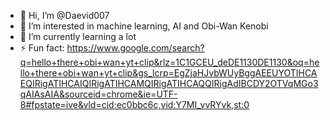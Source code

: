 - 👋 Hi, I’m @Daevid007
- 👀 I’m interested in machine learning, AI and Obi-Wan Kenobi
- 🌱 I’m currently learning a lot
- ⚡ Fun fact: https://www.google.com/search?q=hello+there+obi+wan+yt+clip&rlz=1C1GCEU_deDE1130DE1130&oq=hello+there+obi+wan+yt+clip&gs_lcrp=EgZjaHJvbWUyBggAEEUYOTIHCAEQIRigATIHCAIQIRigATIHCAMQIRigATIHCAQQIRigAdIBCDY2OTVqMGo3qAIAsAIA&sourceid=chrome&ie=UTF-8#fpstate=ive&vld=cid:ec0bbc6c,vid:Y7MI_vvRYvk,st:0

<!---
Daevid007/Daevid007 is a ✨ special ✨ repository because its `README.md` (this file) appears on your GitHub profile.
You can click the Preview link to take a look at your changes.
--->
